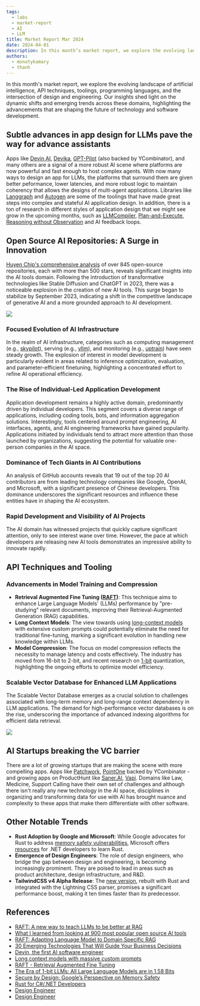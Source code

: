 ```yaml
---
tags:
  - labs
  - market-report
  - AI
  - LLM
title: Market Report Mar 2024
date: 2024-04-01
description: In this month’s market report, we explore the evolving landscape of artificial intelligence, API techniques, toolings, programming languages, and the intersection of design and engineering. Our insights shed light on the dynamic shifts and emerging trends across these domains, highlighting the advancements that are shaping the future of technology and software development.
authors: 
  - monotykamary
  - thanh
---
```


In this month's market report, we explore the evolving landscape of artificial intelligence, API techniques, toolings, programming languages, and the intersection of design and engineering. Our insights shed light on the dynamic shifts and emerging trends across these domains, highlighting the advancements that are shaping the future of technology and software development.

## Subtle advances in app design for LLMs pave the way for advance assistants
Apps like [Devin AI](https://preview.devin.ai/), [Devika](https://github.com/stitionai/devika), [GPT-Pilot](https://github.com/Pythagora-io/gpt-pilot) (also backed by YCombinator), and many others are a signal of a more robust AI scene where platforms are now powerful and fast enough to host complex agents. With now many ways to design an app for LLMs, the platforms that surround them are given better peformance, lower latencies, and more robust logic to maintain coherency that allows the designs of multi-agent applications. Libraries like [Langgraph](https://blog.langchain.dev/langgraph-multi-agent-workflows/) and [Autogen](https://github.com/microsoft/autogen) are some of the toolings that have made great steps into complex and stateful AI application design. In addition, there is a ton of research in different styles of application design that we might see grow in the upcoming months, such as [LLMCompiler](https://github.com/SqueezeAILab/LLMCompiler/blob/main/figs/thumbnail.png), [Plan-and-Execute](https://github.com/langchain-ai/langgraph/blob/main/examples/plan-and-execute/plan-and-execute.ipynb), [Reasoning without Observation](https://github.com/langchain-ai/langgraph/blob/main/examples/rewoo/rewoo.ipynb) and AI feedback loops.

## Open Source AI Repositories: A Surge in Innovation
[Huyen Chip's comprehensive analysis](https://huyenchip.com/2024/03/14/ai-oss.html) of over 845 open-source repositories, each with more than 500 stars, reveals significant insights into the AI tools domain. Following the introduction of transformative technologies like Stable Diffusion and ChatGPT in 2023, there was a noticeable explosion in the creation of new AI tools. This surge began to stabilize by September 2023, indicating a shift in the competitive landscape of generative AI and a more grounded approach to AI development.

![](assets/market-report-mar-2024_c93faba31b7c6dc9db58675306cf7632_md5.avif)

### Focused Evolution of AI Infrastructure
In the realm of AI infrastructure, categories such as computing management (e.g., [skypilot](https://arc.net/l/quote/dlhznxrv)), serving (e.g., [vllm](https://github.com/vllm-project/vllm)), and monitoring (e.g., [uptrain](https://github.com/uptrain-ai/uptrain)) have seen steady growth. The explosion of interest in model development is particularly evident in areas related to inference optimization, evaluation, and parameter-efficient finetuning, highlighting a concentrated effort to refine AI operational efficiency.

### The Rise of Individual-Led Application Development
Application development remains a highly active domain, predominantly driven by individual developers. This segment covers a diverse range of applications, including coding tools, bots, and information aggregation solutions. Interestingly, tools centered around prompt engineering, AI interfaces, agents, and AI engineering frameworks have gained popularity. Applications initiated by individuals tend to attract more attention than those launched by organizations, suggesting the potential for valuable one-person companies in the AI space.

### Dominance of Tech Giants in AI Contributions
An analysis of GitHub accounts reveals that 19 out of the top 20 AI contributors are from leading technology companies like Google, OpenAI, and Microsoft, with a significant presence of Chinese developers. This dominance underscores the significant resources and influence these entities have in shaping the AI ecosystem.

### Rapid Development and Visibility of AI Projects
The AI domain has witnessed projects that quickly capture significant attention, only to see interest wane over time. However, the pace at which developers are releasing new AI tools demonstrates an impressive ability to innovate rapidly.

## API Techniques and Tooling
### Advancements in Model Training and Compression
- **Retrieval Augmented Fine Tuning ([RAFT](https://techcommunity.microsoft.com/t5/ai-ai-platform-blog/raft-a-new-way-to-teach-llms-to-be-better-at-rag/ba-p/4084674))**: This technique aims to enhance Large Language Models' (LLMs) performance by "pre-studying" relevant documents, improving their Retrieval-Augmented Generation (RAG) capabilities.
- **Long Context Models**: The view towards using [long-context models](https://twitter.com/amanrsanger/status/1772742457937060288?utm_source=ainews&utm_medium=email&utm_campaign=ainews-dbrx-best-open-model-but-not-most-efficient) with extensive custom prompts could potentially eliminate the need for traditional fine-tuning, marking a significant evolution in handling new knowledge within LLMs.
- **Model Compression**: The focus on model compression reflects the necessity to manage latency and costs effectively. The industry has moved from 16-bit to 2-bit, and recent research on [1-bit](https://arxiv.org/abs/2402.17764) quantization, highlighting the ongoing efforts to optimize model efficiency.

### Scalable Vector Database for Enhanced LLM Applications
The Scalable Vector Database emerges as a crucial solution to challenges associated with long-term memory and long-range context dependency in LLM applications. The demand for high-performance vector databases is on the rise, underscoring the importance of advanced indexing algorithms for efficient data retrieval.

![](assets/market-report-mar-2024_23d809fef0df666fc75d33ba2f85528f_md5.avif)

## AI Startups breaking the VC barrier
There are a lot of growing startups that are making the scene with more compelling apps. Apps like [Patchwork](https://www.atpatchwork.com/), [PointOne](https://pointone.ai/) backed by YCombinator  - and growing apps on ProductHunt like [Saner.AI](https://www.producthunt.com/products/saner-ai), [Vapi](https://www.producthunt.com/products/vapi). Domains like Law, Medicine, Support Calling have their own set of challenges and although there isn't really any new technology in the AI space, disciplines in organizing and transforming data for use with AI has brought nuance and complexity to these apps that make them differentiate with other software.

## Other Notable Trends
- **Rust Adoption by Google and Microsoft**: While Google advocates for Rust to address [memory safety vulnerabilities](https://security.googleblog.com/2024/03/secure-by-design-googles-perspective-on.html), Microsoft offers [resources](https://microsoft.github.io/rust-for-dotnet-devs/latest/introduction.html) for .NET developers to learn Rust.
- **Emergence of Design Engineers**: The role of design engineers, who bridge the gap between design and engineering, is becoming increasingly prominent. They are poised to lead in areas such as product architecture, design infrastructure, and R&D.
- **TailwindCSS v4 Alpha Release**: The [new version](https://tailwindcss.com/blog/tailwindcss-v4-alpha), rebuilt with Rust and integrated with the Lightning CSS parser, promises a significant performance boost, making it ten times faster than its predecessor.

## References
- [RAFT:  A new way to teach LLMs to be better at RAG](https://techcommunity.microsoft.com/t5/ai-ai-platform-blog/raft-a-new-way-to-teach-llms-to-be-better-at-rag/ba-p/4084674)
- [What I learned from looking at 900 most popular open source AI tools](https://huyenchip.com/2024/03/14/ai-oss.html)
- [RAFT: Adapting Language Model to Domain Specific RAG](https://gorilla.cs.berkeley.edu/blogs/9_raft.html)
- [30 Emerging Technologies That Will Guide Your Business Decisions](https://www.gartner.com/en/articles/30-emerging-technologies-that-will-guide-your-business-decisions)
- [Devin, the first AI software engineer](https://twitter.com/cognition_labs/status/1767548763134964000)
- [Long context models with massive custom prompts](https://twitter.com/amanrsanger/status/1772742457937060288)
- [RAFT - Retrieval Augmented Fine Tuning](https://twitter.com/llama_index/status/1772662480210198809)
- [The Era of 1-bit LLMs: All Large Language Models are in 1.58 Bits](https://arxiv.org/abs/2402.17764)
- [Secure by Design: Google’s Perspective on Memory Safety](https://security.googleblog.com/2024/03/secure-by-design-googles-perspective-on.html)
- [Rust for C#/.NET Developers](https://microsoft.github.io/rust-for-dotnet-devs/latest/introduction.html)
- [Design Engineer](https://maggieappleton.com/design-engineer)
- [Design Engineer](https://www.proofofconcept.pub/p/design-engineering)